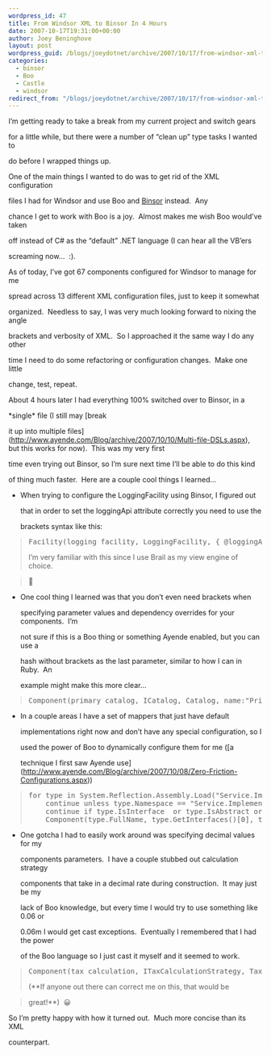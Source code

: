 ```yaml
---
wordpress_id: 47
title: From Windsor XML to Binsor In 4 Hours
date: 2007-10-17T19:31:00+00:00
author: Joey Beninghove
layout: post
wordpress_guid: /blogs/joeydotnet/archive/2007/10/17/from-windsor-xml-to-binsor-in-4-hours.aspx
categories:
  - binsor
  - Boo
  - Castle
  - windsor
redirect_from: "/blogs/joeydotnet/archive/2007/10/17/from-windsor-xml-to-binsor-in-4-hours.aspx/"
---
```

I&#8217;m getting ready to take a break from my current project and switch gears
  
for a little while, but there were a number of &#8220;clean up&#8221; type tasks I wanted to
  
do before I wrapped things up.&nbsp; 

One of the main things I wanted to do was to get rid of the XML configuration
  
files I had for Windsor and use Boo and [Binsor](http://www.ayende.com/Blog/archive/7268.aspx) instead.&nbsp; Any
  
chance I get to work with Boo is a joy.&nbsp; Almost makes me wish Boo would&#8217;ve taken
  
off instead of C# as the &#8220;default&#8221; .NET language (I can hear all the VB&#8217;ers
  
screaming now&#8230;&nbsp; :).

As of today, I&#8217;ve got 67 components configured for Windsor to manage for me
  
spread across 13 different XML configuration files, just to keep it somewhat
  
organized.&nbsp; Needless to say, I was very much looking forward to nixing the angle
  
brackets and verbosity of XML.&nbsp; So I approached it the same way I do any other
  
time I need to do some refactoring or configuration changes.&nbsp; Make one little
  
change, test, repeat.

About 4 hours later I had everything 100% switched over to Binsor, in a
  
\*single\* file (I still may [break
  
it up into multiple files](http://www.ayende.com/Blog/archive/2007/10/10/Multi-file-DSLs.aspx), but this works for now).&nbsp; This was my very first
  
time even trying out Binsor, so I&#8217;m sure next time I&#8217;ll be able to do this kind
  
of thing much faster.&nbsp; Here are a couple cool&nbsp;things I learned&#8230;

  * When trying to configure the LoggingFacility using Binsor, I figured out
  
    that in order to set the loggingApi attribute correctly&nbsp;you need to use the
  
    brackets syntax like this:

> <div>
>   <pre>Facility(logging_facility, LoggingFacility, { @loggingApi:<span>"log4net"</span> })</pre>
> </div>
> 
> I&#8217;m very familiar with this since I use Brail as my view engine of choice.&nbsp;
  
> 🙂

  * One&nbsp;cool thing I learned was that you don&#8217;t even need brackets when
  
    specifying parameter values and dependency overrides for your components.&nbsp; I&#8217;m
  
    not sure if this is a Boo thing or something Ayende enabled, but you can use a
  
    hash without brackets as the last parameter, similar to how I can in Ruby.&nbsp; An
  
    example might make this more clear&#8230;

> <div>
>   <pre>Component(primary_catalog, ICatalog, Catalog, name:<span>"Primary Catalog"</span>, otherParam1:<span>"blah"</span>, otherParam2:<span>"blah"</span>)</pre>
> </div>

  * In a couple areas&nbsp;I have a set of mappers that just have default
  
    implementations right now and don&#8217;t have any special configuration, so I
  
    used&nbsp;the power of Boo to dynamically configure them for me ([a
  
    technique I first saw Ayende use](http://www.ayende.com/Blog/archive/2007/10/08/Zero-Friction-Configurations.aspx))

> <div>
>   <pre><span>for</span> type <span>in</span> System.Reflection.Assembly.Load(<span>"Service.Implementations"</span>).GetTypes():<br />    <span>continue</span> unless type.Namespace == <span>"Service.Implementations.Mappers"</span><br />    <span>continue</span> <span>if</span> type.IsInterface  or type.IsAbstract or type.GetInterfaces().Length == 0<br />    Component(type.FullName, type.GetInterfaces()[0], type)</pre>
> </div>

  * One gotcha I had to easily work around was specifying decimal values for my
  
    components parameters.&nbsp; I have a couple stubbed out calculation strategy
  
    components that take in a decimal rate during construction.&nbsp; It may just be my
  
    lack of Boo knowledge, but every time I would try to use something like 0.06 or
  
    0.06m I would get cast exceptions.&nbsp; Eventually I remembered that I had the power
  
    of the Boo language&nbsp;so I just cast it myself and it seemed to work.

> <div>
>   <pre>Component(tax_calculation, ITaxCalculationStrategy, TaxCalculationStrategy, taxRate:cast(<span>decimal</span>, 0.06))</pre>
> </div>
> 
> (**If anyone out there can correct me on this, that would be
  
> great!**)&nbsp; 😀

So I&#8217;m pretty happy with how it turned out.&nbsp; Much more concise than its XML
  
counterpart.

&nbsp;